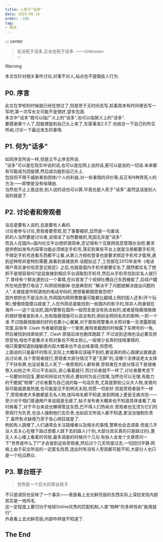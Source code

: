 ```yaml
---
title: 人死于"话多"
data: 2025-05-16
order: -160
tag:
- 观点
---
```


::: center
> 反派死于话多,正派也死于话多. ——Unknown  
:::

> [!warning]
> 本文仅针对相关事件讨论,对事不对人,站点也不提倡挂人行为.

## P0. 序言

此文在学校的时候就已经在想过了,但是苦于无时间去写,趁着周末有时间便去写一写吧,第一次写长文可能不是很好,望多包涵.  
本文中"话多"既可以指广义上的"话多",也可以指狭义上的"话多".  
要感谢某个人了,回旋镖旋到自己头上来了,东窗事发2.0了.也结合一下自己的所见所闻,讨论一下最近发生的事情.  

## P1. 何为"话多"

如同序言所说一样,但是又不止序言所说.  
"话多"可以是在现实中说的话,也可以是在网上说的话,更可以是说的一切话.未来都有可能成为回旋镖,然后成功旋到自己头上.  
包括但不限于威胁某些团体/个人的利益,对一些事情的评价等,反正有N种弄死人的方法——即使是没有啥理由.  
当然也不止上面这些,别人说的话也可以算,毕竟也是人死于"话多".虽然这话是别人说的就是了.    

## P2. 讨论者和旁观者

话总是要有人说的,总是要有人看的.  
讨论者参与讨论,旁观者要旁观,犯了事要被抓,显然是一句废话.  
抓的人当然要是讨论者,说错话了当然要被抓,死因无非是"话多".  
而且人在国内+国内社交平台想抓很简单,还记得有个互联网信息管理办法吧.要求提供例如发布内容等功能必须绑定手机号,落实到某些平台上就是注册都要手机号,不绑定手机号连看东西都不让看,从第三方授权登录也是要求绑定手机号才能用,遇到这种除非是特别需要,我看到直接放弃.话题扯远了,工信部在2013年发布《电话用户真实身份信息登记规定》之后,也就是国内手机号都要实名了,既然都实名了想抓不是很容易吗?鼠鼠直接到相应平台调取到手机号,然后从手机号找到实名人就行了.曾经有个群友遇到过一个事情,在抖音发了个视频吐槽自己东西被偷了,后续户籍所在地民警打电话了,叫把视频删掉.也是典型的 "解决不了问题就解决提出问题的人".关键是是咋知道他的电话号码的,想想看都细思极恐吧?  
国外想抓也不是没办法,外网国内网网警数量可能都比翻墙上网的国人还多(开个玩笑),慢慢顺盘摸瓜就是了,人在外网总是能找到一些国内的影子的,除非人肉身就在海外——这个没法抓,国内警察在国外一般而言是没有执法权的,或者是隐蔽措施做的很好很难查到本人,也有隐蔽措施可以说没有的,例如全网同名形的那种,一抓一个准.不过隐蔽措施做的好的也要小心翼翼,对于那些网警重点关照对象一旦泄露那就完蛋,前些年 Clash 作者被抓就是一个案例,推特发截图的时候露了车牌号的一角,然后被找到线索给抓了, Clash 原版后续也删库跑路了.不过说到这咱也没必要去担惊受怕,咱也不是重点关照对象也不用太担心,一般很少会真的找咱事情的.  
咱只需要知道别碰敏感内容大概率也不会出啥事情,但愿吧.  
上面说的只是最坏的情况,实际上大概率应该碰不到的,要说真的担心我建议直接退出讨论者,当个旁观者就行,旁观者大部分情况下是"无罪"的,没哪个法律说老太太摔了不扶有罪,也没说看见人死了一堆旁观的人都有罪,旁观者在大部分情况下是很难卷入纠纷之中,可以不去站队,安心看着就行.而讨论者就不一样了,讨论者要考虑下一句要如何回复,要如何辩驳对方观点,要如何为自己找理,当然也可以无理,有能力的干脆就"物理".讨论者要为自己说的每一句话负责,尤其是那些公众大人物,发错内容可能就直接热搜,也可能是见不到明天太阳,但愿一切安好.但是旁观者就不一样了,旁观者绝大多数都是无名人物,连叫啥名都不知道,放到网络上更是无痕浏览——至少对于咱们普通用户来说就是无痕了,帖子发布者大概率也不知道具体谁看了,啥时候看了,对于平台来说也懒得管这东西,巴不得人们热闹点.旁观者也无须为它们的旁观行为负责,也没人强制他们去负责,也如前文所说人都不知道,更没法强制负责了.虽然有点缺德乃至于丧心病狂就是了.  
例如有人跳楼了,人们通常会关注跳楼者以及相关的事情,警察也会去调查.但是几乎没人去关心在楼下路过想着人跳下去的路人(个别,大部分其实真的只是路过的),更无人关心楼上看着的邻居,最多调查的时候问个几句.有些人会发个文章质问一下"世界是咋么了?"才会提到这些旁观者,然后过个几天热度过去,一切回归平静.网络上由于前文所说的一定匿名性质,连此时有没有人旁观都可能不知,大部分人也只是一个吃瓜群众.  

## P3. 草台班子

> 世界是一个巨大的草台班子.  

不只是调侃也反映了一个事实——表面看上去光鲜亮丽的东西实际上深挖发现内部其实是一地鸡毛.  
这一定程度上要归功于地球Online优秀的匹配机制,人类"物种"的多样性和"能用就行".  
外表看上去光鲜亮丽,内部咋样就不知道了.  

## The End